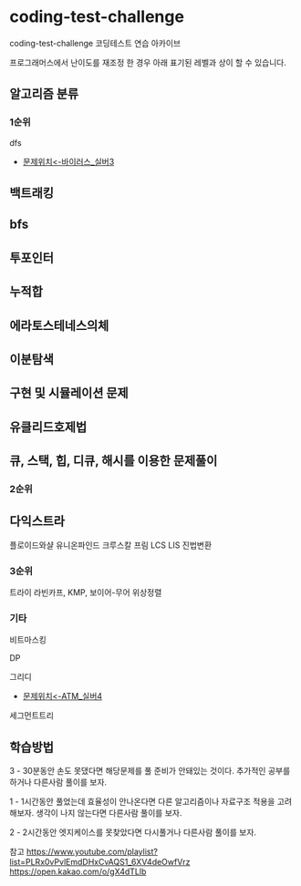 # coding-test-challenge
 coding-test-challenge
 코딩테스트 연습 아카이브 
 
 프로그래머스에서 난이도를 재조정 한 경우 아래 표기된 레벨과 상이 할 수 있습니다.

<link rel="dns-prefetch" href="https://github.githubassets.com">


## 알고리즘 분류 

### 1순위 

dfs
 - [문제위치<-](https://www.acmicpc.net/problem/2606)[바이러스_실버3](https://github.com/meat7238/coding-test-challenge/blob/main/%EB%B0%B1%EC%A4%80/%EC%8B%A4%EB%B2%84/x1007_%EB%B0%94%EC%9D%B4%EB%9F%AC%EC%8A%A4_2606_v.java)

백트래킹
 - 

bfs
  -

투포인터
  -

누적합
  -
에라토스테네스의체
  -
이분탐색
  -
구현 및 시뮬레이션 문제
  -
유클리드호제법
  -
큐, 스택, 힙, 디큐, 해시를 이용한 문제풀이
  -


### 2순위
다익스트라
  -
플로이드와샬
유니온파인드
크루스칼
프림
LCS
LIS
진법변환


### 3순위
트라이
라빈카프, KMP, 보이어-무어 
위상정렬

### 기타
비트마스킹

DP

그리디
  - [문제위치<-](https://www.acmicpc.net/problem/11399)[ATM_실버4](https://github.com/meat7238/coding-test-challenge/blob/main/%EB%B0%B1%EC%A4%80/%EC%8B%A4%EB%B2%84/x1124_ATM_11399_v.java)

세그먼트트리



## 학습방법 
3 - 30분동안 손도 못댔다면 해당문제를 풀 준비가 안돼있는 것이다. 추가적인 공부를 하거나 다른사람 풀이를 보자.

1 - 1시간동안 풀었는데 효율성이 안나온다면 다른 알고리즘이나 자료구조 적용을 고려해보자. 생각이 나지 않는다면 다른사람 풀이를 보자.

2 - 2시간동안 엣지케이스를 못찾았다면 다시풀거나 다른사람 풀이를 보자.

참고
https://www.youtube.com/playlist?list=PLRx0vPvlEmdDHxCvAQS1_6XV4deOwfVrz
https://open.kakao.com/o/gX4dTLlb
